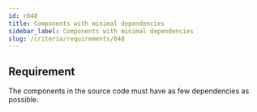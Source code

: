 ```yaml
---
id: r048
title: Components with minimal dependencies
sidebar_label: Components with minimal dependencies
slug: /criteria/requirements/048
---
```


## Requirement

The components in the source code
must have as few dependencies as possible.
